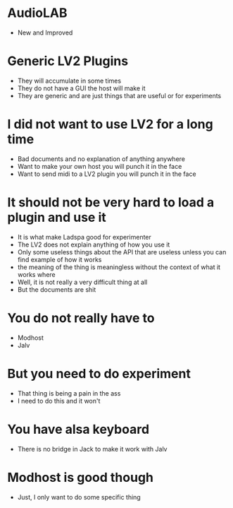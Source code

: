 # AudioLAB
* New and Improved

# Generic LV2 Plugins
* They will accumulate in some times
* They do not have a GUI the host will make it
* They are generic and are just things that are useful or for experiments

# I did not want to use LV2 for a long time
* Bad documents and no explanation of anything anywhere
* Want to make your own host you will punch it in the face
* Want to send midi to a LV2 plugin you will punch it in the face

# It should not be very hard to load a plugin and use it
* It is what make Ladspa good for experimenter
* The LV2 does not explain anything of how you use it
* Only some useless things about the API that are useless unless you can find example of how it works
* the meaning of the thing is meaningless without the context of what it works where
* Well, it is not really a very difficult thing at all
* But the documents are shit

# You do not really have to
* Modhost
* Jalv

# But you need to do experiment
* That thing is being a pain in the ass
* I need to do this and it won't

# You have alsa keyboard
* There is no bridge in Jack to make it work with Jalv

# Modhost is good though
* Just, I only want to do some specific thing

